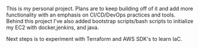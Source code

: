 This is my personal project. Plans are to keep building off of it and add more functionality with an emphasis on CI/CD/DevOps practices and tools.
Behind this project I've also added bootstrap scripts/bash scripts to initialize my EC2 with docker,jenkins, and java.

Next steps is to experiment with Terraform and AWS SDK's to learn IaC. 
